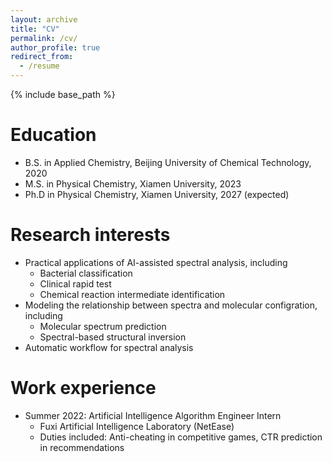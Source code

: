 ```yaml
---
layout: archive
title: "CV"
permalink: /cv/
author_profile: true
redirect_from:
  - /resume
---
```


{% include base_path %}

Education
======
* B.S. in Applied Chemistry, Beijing University of Chemical Technology, 2020
* M.S. in Physical Chemistry, Xiamen University, 2023
* Ph.D in Physical Chemistry, Xiamen University, 2027 (expected)


Research interests
======
* Practical applications of AI-assisted spectral analysis, including
  * Bacterial classification
  * Clinical rapid test
  * Chemical reaction intermediate identification
* Modeling the relationship between spectra and molecular configration, including
  * Molecular spectrum prediction
  * Spectral-based structural inversion
* Automatic workflow for spectral analysis
  
Work experience
======
* Summer 2022: Artificial Intelligence Algorithm Engineer Intern
  * Fuxi Artificial Intelligence Laboratory (NetEase)
  * Duties included: Anti-cheating in competitive games, CTR prediction in recommendations
  
